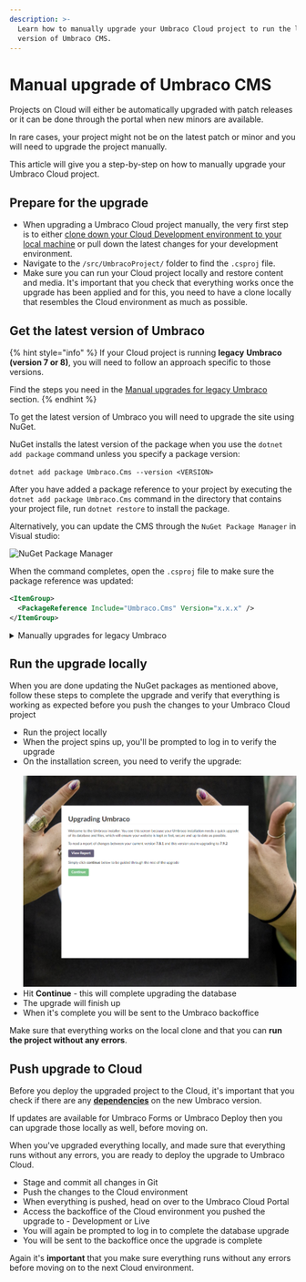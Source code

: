 ```yaml
---
description: >-
  Learn how to manually upgrade your Umbraco Cloud project to run the latest
  version of Umbraco CMS.
---
```


# Manual upgrade of Umbraco CMS

Projects on Cloud will either be automatically upgraded with patch releases or it can be done through the portal when new minors are available.

In rare cases, your project might not be on the latest patch or minor and you will need to upgrade the project manually.

This article will give you a step-by-step on how to manually upgrade your Umbraco Cloud project.

## Prepare for the upgrade

* When upgrading a Umbraco Cloud project manually, the very first step is to either [clone down your Cloud Development environment to your local machine](../../set-up/working-locally.md) or pull down the latest changes for your development environment.
* Navigate to the `/src/UmbracoProject/` folder to find the `.csproj` file.
* Make sure you can run your Cloud project locally and restore content and media. It's important that you check that everything works once the upgrade has been applied and for this, you need to have a clone locally that resembles the Cloud environment as much as possible.

## Get the latest version of Umbraco

{% hint style="info" %}
If your Cloud project is running **legacy** **Umbraco (version 7 or 8)**, you will need to follow an approach specific to those versions.

Find the steps you need in the [Manual upgrades for legacy Umbraco](manual-cms-upgrade.md#manually-upgrades-for-legacy-umbraco) section.
{% endhint %}

To get the latest version of Umbraco you will need to upgrade the site using NuGet.

NuGet installs the latest version of the package when you use the `dotnet add package` command unless you specify a package version:

`dotnet add package Umbraco.Cms --version <VERSION>`

After you have added a package reference to your project by executing the `dotnet add package Umbraco.Cms` command in the directory that contains your project file, run `dotnet restore` to install the package.

Alternatively, you can update the CMS through the `NuGet Package Manager` in Visual studio:

![NuGet Package Manager](images/Manage\_packages.png)

When the command completes, open the `.csproj` file to make sure the package reference was updated:

```xml
<ItemGroup>
  <PackageReference Include="Umbraco.Cms" Version="x.x.x" />
</ItemGroup>
```

<details>

<summary>Manually upgrades for legacy Umbraco</summary>

### Get the latest version of Umbraco

* [Download the relevant version of Umbraco CMS from Our](https://our.umbraco.com/download/)
* Unzip the folder to your computer
* Copy the following folders from the unzipped folder to your Cloud project folder:
  * `/bin`
  * `/Umbraco`

### Merge configuration files

In this step, you need to merge the configuration files containing changes. For this, we recommend using a tool like [WinMerge](http://winmerge.org/) or [DiffMerge](https://sourcegear.com/diffmerge/).

The reason you shouldn't overwrite these files is that this will also overwrite any **custom configuration** you might have as well as **Umbraco Cloud-specific settings**. Read more about which Cloud-specific details you should watch out for in the following sections.

#### `Web.config`

When merging the `web.config` file make sure that you **do not overwrite/remove** the following settings:

**`< configSettings >`**

```
<sectionGroup name="umbraco.deploy">
<section name="environments" type="Umbraco.Deploy.Configuration.DeployEnvironmentsSection, Umbraco.Deploy" requirePermission="false" />
<section name="settings" type="Umbraco.Deploy.Configuration.DeploySettingsSection, Umbraco.Deploy" requirePermission="false" />
</sectionGroup>
```

**`< appSettings >`**

```
<add key="umbracoConfigurationStatus" value="7.8.1" />
---
<add key="UmbracoLicensesDirectory" value="~/App_Plugins/UmbracoLicenses/" />
<add key="umbracoVersionCheckPeriod" value="0" />
<add key="umbracoDisableElectionForSingleServer" value="true" />
<add key="Umbraco.Deploy.ApiKey" value="9BEA9EAA7333131EB93B6DB7EF5D79709985F3FB" />
```

**`< connectionString >`**

```
<connectionStrings>
    <remove name="umbracoDbDSN" />
    <add name="umbracoDbDSN" connectionString="Data Source=|DataDirectory|\Umbraco.sdf;Flush Interval=1;" providerName="System.Data.SqlServerCe.4.0" />
    <!-- Important: If you're upgrading Umbraco, do not clear the connection string/provider name during your web.config merge. -->
</connectionStrings>
```

**`< umbraco.deploy >`**

```
<umbraco.deploy>
    <environments configSource="config\UmbracoDeploy.config" />
    <settings configSource="config\UmbracoDeploy.Settings.config" />
</umbraco.deploy>
```

#### `Dashboard.config`

This section only applies to Umbraco 7 projects.

When merging the `Dashboard.config` file make sure that you **do not overwrite/remove** the following settings:

**Deploy**

```
<section alias="Deploy">
    <areas>
    <area>content</area>
    </areas>
    <tab caption="Your workspace">
    <control>/App_Plugins/Deploy/views/dashboards/dashboard.html</control>
    </tab>
</section>
```

**`StartupFormsDashboardSection`**

```
<section alias="StartupFormsDashboardSection">
    <areas>
    <area>forms</area>
    </areas>
    <tab caption="Dashboard">
    <control>/App_Plugins/umbracoforms/backoffice/dashboards/licensing.html</control>
    <control>/App_Plugins/umbracoforms/backoffice/dashboards/yourforms.html</control>
    <control>/App_Plugins/umbracoforms/backoffice/dashboards/activity.html</control>
    </tab>
</section>
```

**Do not merge** the following section from the new version of Umbraco:

```
<section alias="StartupDashboardSection">
    <access>
    <deny>translator</deny>
    </access>
    <areas>
    <area>content</area>
    </areas>
    <tab caption="Get Started">
    <access>
        <grant>admin</grant>
    </access>

    <control showOnce="true" addPanel="true" panelCaption="">
        views/dashboard/default/startupdashboardintro.html
    </control>

    </tab>
</section>
```

#### Other config files

The following config files contain differences, and in most cases, you need to keep the ones from your Cloud project:

* `/Splashes/noNodes.aspx`
* `trees.config`
* `umbracoSettings.config`

This concludes the steps specific to the legacy Umbraco versions. To continue, follow the steps below.

</details>

## Run the upgrade locally

When you are done updating the NuGet packages as mentioned above, follow these steps to complete the upgrade and verify that everything is working as expected before you push the changes to your Umbraco Cloud project

* Run the project locally
* When the project spins up, you'll be prompted to log in to verify the upgrade
* On the installation screen, you need to verify the upgrade:\
  \
  ![Verify upgrade](images/upgrade-screen.png)
* Hit **Continue** - this will complete upgrading the database
* The upgrade will finish up
* When it's complete you will be sent to the Umbraco backoffice

Make sure that everything works on the local clone and that you can **run the project without any errors**.

## Push upgrade to Cloud

Before you deploy the upgraded project to the Cloud, it's important that you check if there are any [**dependencies**](../product-dependencies.md) on the new Umbraco version.

If updates are available for Umbraco Forms or Umbraco Deploy then you can upgrade those locally as well, before moving on.

When you've upgraded everything locally, and made sure that everything runs without any errors, you are ready to deploy the upgrade to Umbraco Cloud.

* Stage and commit all changes in Git
* Push the changes to the Cloud environment
* When everything is pushed, head on over to the Umbraco Cloud Portal
* Access the backoffice of the Cloud environment you pushed the upgrade to - Development or Live
* You will again be prompted to log in to complete the database upgrade
* You will be sent to the backoffice once the upgrade is complete

Again it's **important** that you make sure everything runs without any errors before moving on to the next Cloud environment.
